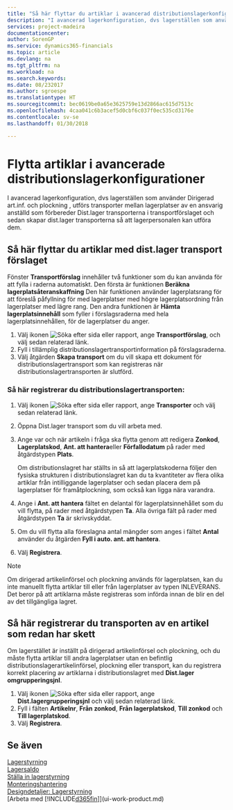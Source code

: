 ```yaml
---
title: "Så här flyttar du artiklar i avancerad distributionslagerkonfiguration | Microsoft Docs"
description: "I avancerad lagerkonfiguration, dvs lagerställen som använder Dirigerad art.inf. och plockning , utförs transporter mellan lagerplatser av en ansvarig anställd som förbereder Dist.lager transporterna i transportförslaget och sedan skapar dist.lager transporterna så att lagerpersonalen kan utföra dem."
services: project-madeira
documentationcenter: 
author: SorenGP
ms.service: dynamics365-financials
ms.topic: article
ms.devlang: na
ms.tgt_pltfrm: na
ms.workload: na
ms.search.keywords: 
ms.date: 08/232017
ms.author: sgroespe
ms.translationtype: HT
ms.sourcegitcommit: bec0619be0a65e3625759e13d2866ac615d7513c
ms.openlocfilehash: 4caa041c6b3acef5d0cbf6c037f0ec535cd3176e
ms.contentlocale: sv-se
ms.lasthandoff: 01/30/2018

---
```

# <a name="move-items-in-advanced-warehouse-configurations"></a>Flytta artiklar i avancerade distributionslagerkonfigurationer
I avancerad lagerkonfiguration, dvs lagerställen som använder Dirigerad art.inf. och plockning , utförs transporter mellan lagerplatser av en ansvarig anställd som förbereder Dist.lager transporterna i transportförslaget och sedan skapar dist.lager transporterna så att lagerpersonalen kan utföra dem.  

## <a name="to-move-items-with-the-warehouse-movement-worksheet"></a>Så här flyttar du artiklar med dist.lager transport förslaget
Fönster **Transportförslag** innehåller två funktioner som du kan använda för att fylla i raderna automatiskt. Den första är funktionen **Beräkna lagerplatsåteranskaffning** Den här funktionen använder lagerplatsrang för att föreslå påfyllning för med lagerplatser med högre lagerplatsordning från lagerplatser med lägre rang. Den andra funktionen är **Hämta lagerplatsinnehåll** som fyller i förslagsraderna med hela lagerplatsinnehållen, för de lagerplatser du anger.

1.  Välj ikonen ![Söka efter sida eller rapport](media/ui-search/search_small.png "Ikonen Söka efter sida eller rapport"), ange **Transportförslag**, och välj sedan relaterad länk.  
2.  Fyll i tillämplig distributionslagertransportinformation på förslagsraderna.  
3. Välj åtgärden **Skapa transport** om du vill skapa ett dokument för distributionslagertransport som kan registreras när distributionslagertransporten är slutförd.  

### <a name="to-register-the-warehouse-movement"></a>Så här registrerar du distributionslagertransporten:  
1.  Välj ikonen ![Söka efter sida eller rapport](media/ui-search/search_small.png "Ikonen Söka efter sida eller rapport"), ange **Transporter** och välj sedan relaterad länk.  
2.  Öppna Dist.lager transport som du vill arbeta med.  
3.  Ange var och när artikeln i fråga ska flytta genom att redigera **Zonkod**, **Lagerplatskod**, **Ant. att hantera**eller **Förfallodatum** på rader med åtgärdstypen **Plats**.  

    Om distributionslagret har ställts in så att lagerplatskoderna följer den fysiska strukturen i distributionslagret kan du ta kvantiteter av flera olika artiklar från intilliggande lagerplatser och sedan placera dem på lagerplatser för framåtplockning, som också kan ligga nära varandra.  
4.  Ange i **Ant. att hantera** fältet en delantal för lagerplatsinnehållet som du vill flytta, på rader med åtgärdstypen **Ta**. Alla övriga fält på rader med åtgärdstypen **Ta** är skrivskyddat.  
5.  Om du vill flytta alla föreslagna antal mängder som anges i fältet **Antal** använder du åtgärden **Fyll i auto. ant. att hantera**.  
6. Välj **Registrera**.  

> [!NOTE]  
>  Om dirigerad artikelinförsel och plockning används för lagerplatsen, kan du inte manuellt flytta artiklar till eller från lagerplatser av typen INLEVERANS. Det beror på att artiklarna måste registreras som införda innan de blir en del av det tillgängliga lagret.

## <a name="to-register-the-movement-of-an-item-that-has-already-occurred"></a>Så här registrerar du transporten av en artikel som redan har skett  
Om lagerstället är inställt på dirigerad artikelinförsel och plockning, och du måste flytta artiklar till andra lagerplatser utan en befintlig distributionslagerartikelinförsel, plockning eller transport, kan du registrera korrekt placering av artiklarna i distributionslagret med **Dist.lager omgrupperingsjnl**.

1.  Välj ikonen ![Söka efter sida eller rapport](media/ui-search/search_small.png "Ikonen Söka efter sida eller rapport"), ange **Dist.lagergrupperingsjnl** och välj sedan relaterad länk.  
2.  Fyll i fälten **Artikelnr**, **Från zonkod**, **Från lagerplatskod**, **Till zonkod** och **Till lagerplatskod**.  
3.  Välj **Registrera**.  

## <a name="see-also"></a>Se även  
[Lagerstyrning](warehouse-manage-warehouse.md)  
[Lagersaldo](inventory-manage-inventory.md)  
[Ställa in lagerstyrning](warehouse-setup-warehouse.md)     
[Monteringshantering](assembly-assemble-items.md)    
[Designdetaljer: Lagerstyrning](design-details-warehouse-management.md)  
[Arbeta med [!INCLUDE[d365fin](includes/d365fin_md.md)]](ui-work-product.md)

